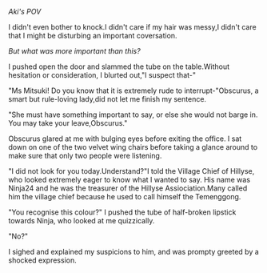 _Aki's POV_

  I didn't even bother to knock.I didn't care if my hair was messy,I didn't care that I might be disturbing an important coversation.
  
  _But what was more important than this?_
  
  I pushed open the door and slammed the tube on the table.Without hesitation or consideration, I blurted out,"I suspect that-"
  
  "Ms Mitsuki! Do you know that it is extremely rude to interrupt-"Obscurus, a smart but rule-loving lady,did not let me finish my sentence.
  
  "She must have something important to say, or else she would not barge in. You may take your leave,Obscurus."
  
  Obscurus glared at me with bulging eyes before exiting the office. I sat down on one of the two velvet wing chairs before taking a glance around to make sure that only two people were listening. 

  "I did not look for you today.Understand?"I told the Village Chief of Hillyse, who looked extremely eager to know what I wanted to say. His name was Ninja24 and he was the treasurer of the Hillyse Assiociation.Many called him the village chief because he used to call himself the Temenggong.
  
  "You recognise this colour?" I pushed the tube of half-broken lipstick towards Ninja, who looked at me quizzically.
  
  "No?"
  
  I sighed and explained my suspicions to him, and was prompty greeted by a shocked expression.
  
